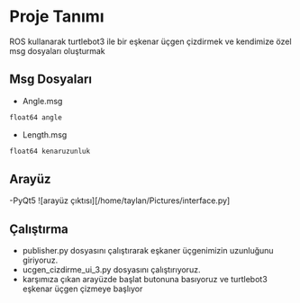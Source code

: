 # Proje Tanımı

ROS kullanarak turtlebot3 ile bir eşkenar üçgen çizdirmek ve kendimize özel msg dosyaları oluşturmak

## Msg Dosyaları
- Angle.msg
```python
float64 angle

```
- Length.msg
```python
float64 kenaruzunluk
```
## Arayüz
-PyQt5
![arayüz çıktısı][/home/taylan/Pictures/interface.py]

## Çalıştırma
- publisher.py dosyasını çalıştırarak eşkaner üçgenimizin uzunluğunu giriyoruz.
- ucgen_cizdirme_ui_3.py dosyasını çalıştırıyoruz.
- karşımıza çıkan arayüzde başlat butonuna basıyoruz ve turtlebot3 eşkenar üçgen çizmeye başlıyor
